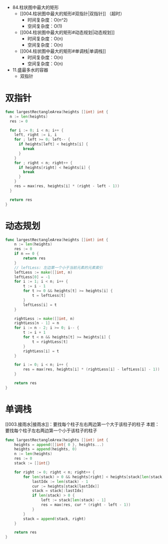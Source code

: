 - 84.柱状图中最大的矩形
	- [[004.柱状图中最大的矩形#双指针|双指针]] （超时）
		- 时间复杂度：O(n^2)
		- 空间复杂度：O(1)
	- [[004.柱状图中最大的矩形#动态规划|动态规划]]
		- 时间复杂度：O(n)
		- 空间复杂度：O(n)
	- [[004.柱状图中最大的矩形#单调栈|单调栈]]
		- 时间复杂度：O(n)
		- 空间复杂度：O(n)
- 11.盛最多水的容器
	- 双指针

# 双指针
```go
func largestRectangleArea(heights []int) int {
  n := len(heights)
  res := 0

  for i := 0; i < n; i++ {
    left, right := i, i
    for ; left >= 0; left-- {
      if heights[left] < heights[i] {
        break
      }
    }
    for ; right < n; right++ {
      if heights[right] < heights[i] {
        break
      }
    }
    res = max(res, heights[i] * (right - left - 1))
  }

  return res
}
```

# 动态规划
```go
func largestRectangleArea(heights []int) int {
	n := len(heights)
	res := 0
	if n == 0 {
		return res
	}
	// leftLess: 左边第一个小于当前元素的元素索引
	leftLess := make([]int, n)
	leftLess[0] = -1
	for i := 1; i < n; i++ {
		t := i - 1
		for t >= 0 && heights[t] >= heights[i] {
			t = leftLess[t]
		}
		leftLess[i] = t
	}

	rightLess := make([]int, n)
	rightLess[n - 1] = n
	for i := n - 2; i >= 0; i-- {
		t := i + 1
		for t < n && heights[t] >= heights[i] {
			t = rightLess[t]
		}
		rightLess[i] = t
	}

	for i := 0; i < n; i++ {
		res = max(res, heights[i] * (rightLess[i] - leftLess[i] - 1))
	}

	return res
}
```

# 单调栈
[[003.接雨水|接雨水]]：要找每个柱子左右两边第一个大于该柱子的柱子
本题：要找每个柱子左右两边第一个小于该柱子的柱子
```go
func largestRectangleArea(heights []int) int {
	heights = append([]int{ 0 }, heights...)
	heights = append(heights, 0)
	n := len(heights)
	res := 0
	stack := []int{}

	for right := 0; right < n; right++ {
		for len(stack) > 0 && heights[right] < heights[stack[len(stack) - 1]] {
			lastIdx := len(stack) - 1
			cur := heights[stack[lastIdx]]
			stack = stack[:lastIdx]
			if len(stack) > 0 {
				left := stack[len(stack) - 1]
				res = max(res, cur * (right - left - 1))
			}
		}
		stack = append(stack, right)
	}

	return res
}
```
